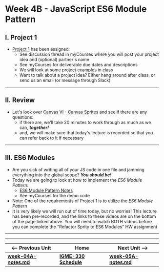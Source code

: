 # Week 4B - JavaScript ES6 Module Pattern

## I. Project 1

- [Project 1](projects/project-1.md) has been assigned:
  - See discussion thread in myCourses where you will post your project idea and (optional) partner's name
  - See myCourses for deliverable due dates and descriptions
  - We will look at some project examples in class
  - Want to talk about a project idea? Either hang around after class, or send us an email (or message through Slack)
  
<hr>

## II. Review
- Let's look over [Canvas VI - Canvas Sprites](https://github.com/tonethar/IGME-330-Master/blob/master/notes/canvas-6.md) and see if there are any questions:
  - if there are, we'll take 20 minutes to work through as much as we can, ***together!***
  - and, we will make sure that today's lecture is recorded so that you can refer back to it if necessary

<hr>

## III. ES6 Modules
- Are you sick of writing all of your JS code in one file and jamming everything into the global scope? ***You should be!***
- Today we are going to look at how to implement the *ES6 Module Pattern*:
  - [ES6 Module Pattern Notes](https://github.com/tonethar/IGME-330-Master/blob/master/notes/ES-6-module-pattern-2195.md)
  - See myCourses for the demo code
- Note: One of the requirements of Project 1 is to utilize the *ES6 Module Pattern*
- It is very likely we will run out of time today, but no worries! This lecture has been pre-recorded, and the links to these videos are on the bottom of the page linked above. You will need to watch BOTH videos before you can complete the "Refactor Sprity to ES6 Modules" HW assignment

<hr><hr>

| <-- Previous Unit | Home | Next Unit -->
| --- | --- | --- 
| [**week-04A-notes.md**](week-04A-notes.md)     |  [**IGME-330 Schedule**](../schedule.md) | [**week-05A-notes.md**](week-05A-notes.md)
